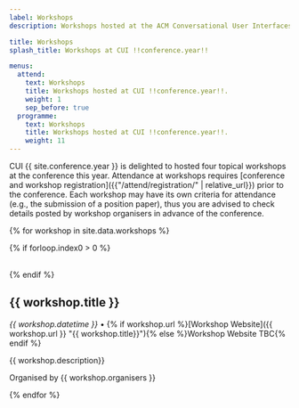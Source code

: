 ```yaml
---
label: Workshops
description: Workshops hosted at the ACM Conversational User Interfaces (CUI) !!conference.year!! conference.

title: Workshops
splash_title: Workshops at CUI !!conference.year!!

menus:
  attend:
    text: Workshops
    title: Workshops hosted at CUI !!conference.year!!.
    weight: 1
    sep_before: true
  programme:
    text: Workshops
    title: Workshops hosted at CUI !!conference.year!!.
    weight: 11
---
```


CUI {{ site.conference.year }} is delighted to hosted four topical workshops at the conference this year. Attendance at workshops requires [conference and workshop registration]({{"/attend/registration/" | relative_url}}) prior to the conference. Each workshop may have its own criteria for attendance (e.g., the submission of a position paper), thus you are advised to check details posted by workshop organisers in advance of the conference.

{% for workshop in site.data.workshops %}

{% if forloop.index0 > 0 %}

<br>
{% endif %}

## {{ workshop.title }}
<em>{{ workshop.datetime }}</em> &bull; {% if workshop.url %}[Workshop Website]({{ workshop.url }} "{{ workshop.title}}"){% else %}Workshop Website TBC{% endif %}

{{ workshop.description}}

Organised by {{ workshop.organisers }}

{% endfor %}
